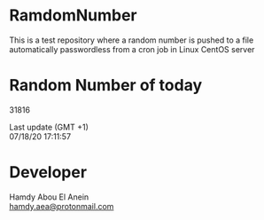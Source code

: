 # RamdomNumber    
This is a test repository where a random number is pushed to a file automatically passwordless from a cron job in Linux CentOS server    
# Random Number of today    
31816
      
Last update (GMT +1)    
07/18/20 17:11:57
# Developer    
Hamdy Abou El Anein   
hamdy.aea@protonmail.com
